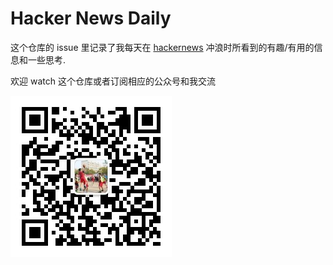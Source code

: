 # Hacker News Daily

这个仓库的 issue 里记录了我每天在 [hackernews](https://news.ycombinator.com/) 冲浪时所看到的有趣/有用的信息和一些思考.

欢迎 watch 这个仓库或者订阅相应的公众号和我交流


![](https://raw.githubusercontent.com/timqian/images/master/20190925152202.jpg)
